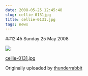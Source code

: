 ```yaml
---
date: 2008-05-25 12:45:48
slug: cellie-0131jpg
title: cellie-0131.jpg
tags: news
---
```


##12:45 Sunday 25 May 2008


[![](http://farm4.static.flickr.com/3127/2520328492_5bef71441e.jpg)](http://www.flickr.com/photos/thunderrabbit/2520328492/)
  


[cellie-0131.jpg](http://www.flickr.com/photos/thunderrabbit/2520328492/)
  

Originally uploaded by [thunderrabbit](http://www.flickr.com/people/thunderrabbit/)





  


